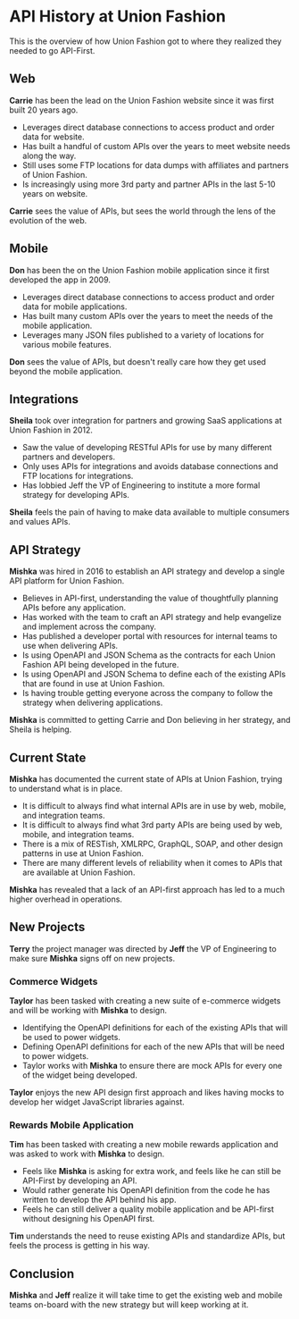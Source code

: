 # API History at Union Fashion

This is the overview of how Union Fashion got to where they realized they needed to go API-First.

## Web

**Carrie** has been the lead on the Union Fashion website since it was first built 20 years ago.

- Leverages direct database connections to access product and order data for website.
- Has built a handful of custom APIs over the years to meet website needs along the way.
- Still uses some FTP locations for data dumps with affiliates and partners of Union Fashion.
- Is increasingly using more 3rd party and partner APIs in the last 5-10 years on website.

**Carrie** sees the value of APIs, but sees the world through the lens of the evolution of the web.

## Mobile

**Don** has been the on the Union Fashion mobile application since it first developed the app in 2009.

- Leverages direct database connections to access product and order data for mobile applications.
- Has built many custom APIs over the years to meet the needs of the mobile application.
- Leverages many JSON files published to a variety of locations for various mobile features.

**Don** sees the value of APIs, but doesn't really care how they get used beyond the mobile application.

## Integrations

**Sheila** took over integration for partners and growing SaaS applications at Union Fashion in 2012.

- Saw the value of developing RESTful APIs for use by many different partners and developers.
- Only uses APIs for integrations and avoids database connections and FTP locations for integrations.
- Has lobbied Jeff the VP of Engineering to institute a more formal strategy for developing APIs.

**Sheila** feels the pain of having to make data available to multiple consumers and values APIs.

## API Strategy

**Mishka** was hired in 2016 to establish an API strategy and develop a single API platform for Union Fashion.

- Believes in API-first, understanding the value of thoughtfully planning APIs before any application.
- Has worked with the team to craft an API strategy and help evangelize and implement across the company.
- Has published a developer portal with resources for internal teams to use when delivering APIs.
- Is using OpenAPI and JSON Schema as the contracts for each Union Fashion API being developed in the future.
- Is using OpenAPI and JSON Schema to define each of the existing APIs that are found in use at Union Fashion.
- Is having trouble getting everyone across the company to follow the strategy when delivering applications.

**Mishka** is committed to getting Carrie and Don believing in her strategy, and Sheila is helping.

## Current State

**Mishka** has documented the current state of APIs at Union Fashion, trying to understand what is in place.

- It is difficult to always find what internal APIs are in use by web, mobile, and integration teams.
- It is difficult to always find what 3rd party APIs are being used by web, mobile, and integration teams.
- There is a mix of RESTish, XMLRPC, GraphQL, SOAP, and other design patterns in use at Union Fashion.
- There are many different levels of reliability when it comes to APIs that are available at Union Fashion.

**Mishka** has revealed that a lack of an API-first approach has led to a much higher overhead in operations.

## New Projects

**Terry** the project manager was directed by **Jeff** the VP of Engineering to make sure **Mishka** signs off on new projects.

### Commerce Widgets

**Taylor** has been tasked with creating a new suite of e-commerce widgets and will be working with **Mishka** to design.

- Identifying the OpenAPI definitions for each of the existing APIs that will be used to power widgets.
- Defining OpenAPI definitions for each of the new APIs that will be need to power widgets.
- Taylor works with **Mishka** to ensure there are mock APIs for every one of the widget being developed.

**Taylor** enjoys the new API design first approach and likes having mocks to develop her widget JavaScript libraries against.

### Rewards Mobile Application

**Tim** has been tasked with creating a new mobile rewards application and was asked to work with **Mishka** to design.

- Feels like **Mishka** is asking for extra work, and feels like he can still be API-First by developing an API.
- Would rather generate his OpenAPI definition from the code he has written to develop the API behind his app.
- Feels he can still deliver a quality mobile application and be API-first without designing his OpenAPI first.

**Tim** understands the need to reuse existing APIs and standardize APIs, but feels the process is getting in his way.

## Conclusion

**Mishka** and **Jeff** realize it will take time to get the existing web and mobile teams on-board with the new strategy but will keep working at it.
